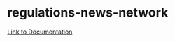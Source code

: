 # regulations-news-network

[Link to Documentation](https://docs.google.com/document/d/1YPTvV2oydWQOELwGqqePf9rD6jNO_c4VaT-vPs6pGp0/edit?tab=t.0)
